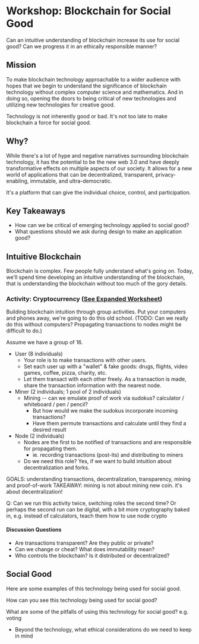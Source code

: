 Workshop: Blockchain for Social Good
====================================

Can an intuitive understanding of blockchain increase its use for social good? Can we progress it in an ethically responsible manner?

Mission
-------

To make blockchain technology approachable to a wider audience with hopes that we begin to understand the significance of blockchain technology without complex computer science and mathematics. And in doing so, opening the doors to being critical of new technologies and utilizing new technologies for creative good.

Technology is not inherently good or bad. It's not too late to make blockchain a force for social good.

Why?
----

While there's a lot of hype and negative narratives surrounding blockchain technology, it has the potential to be the new web 3.0 and have deeply transformative effects on multiple aspects of our society. It allows for a new world of applications that can be decentralized, transparent, privacy-enabling, immutable, and ultra-democratic.

It's a platform that can give the individual choice, control, and participation.

Key Takeaways
-------------

* How can we be critical of emerging technology applied to social good?
* What questions should we ask during design to make an application good?

Intuitive Blockchain
--------------------

Blockchain is complex. Few people fully understand what's going on. Today, we'll spend time developing an intuitive understanding of the blockchain, that is understanding the blockchain without too much of the gory details.

### Activity: Cryptocurrency ([See Expanded Worksheet](./activities/cryptocurrency.md))

Building blockchain intuition through group activities. Put your computers and phones away, we're going to do this old school. (TODO: Can we really do this without computers? Propagating transactions to nodes might be difficult to do.)

Assume we have a group of 16.

- User (8 individuals)
  - Your role is to make transactions with other users.
  - Set each user up with a "wallet" & fake goods: drugs, flights, video games, coffee, pizza, charity, etc.
  - Let them transact with each other freely. As a transaction is made, share the transaction information with the nearest node.
- Miner (2 individuals; 1 pool of 2 individuals)
  - Mining -- can we emulate proof of work via sudokus? calculator / whiteboard / pen / pencil?
    - But how would we make the sudokus incorporate incoming transactions?
    - Have them permute transactions and calculate until they find a desired result
- Node (2 individuals)
  - Nodes are the first to be notified of transactions and are responsible for propagating them.
    - ie. recording transactions (post-its) and distributing to miners
  - Do we need this role? Yes, if we want to build intuition about decentralization and forks.

GOALS: understanding transactions, decentralization, transparency, mining and proof-of-work
TAKEAWAY: mining is not about mining new coin. it's about decentralization!

Q: Can we run this activity twice, switching roles the second time? Or perhaps the second run can be digital, with a bit more cryptography baked in, e.g. instead of calculators, teach them how to use node crypto

#### Discussion Questions

* Are transactions transparent? Are they public or private?
* Can we change or cheat? What does immutability mean?
* Who controls the blockchain? Is it distributed or decentralized?

Social Good
-----------

Here are some examples of this technology being used for social good.

How can you see this technology being used for social good?

What are some of the pitfalls of using this technology for social good? e.g. voting
  * Beyond the technology, what ethical considerations do we need to keep in mind
